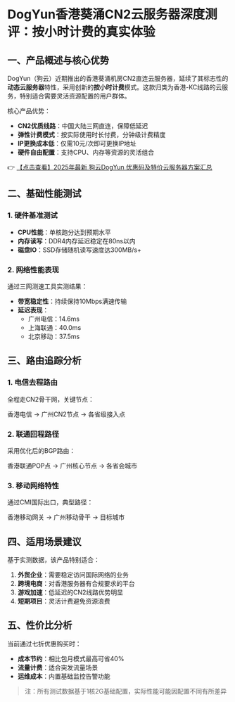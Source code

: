 # DogYun香港葵涌CN2云服务器深度测评：按小时计费的真实体验

## 一、产品概述与核心优势

DogYun（狗云）近期推出的香港葵涌机房CN2直连云服务器，延续了其标志性的**动态云服务器**特性，采用创新的**按小时计费**模式。这款归类为香港-KC线路的云服务，特别适合需要灵活资源配置的用户群体。

核心产品优势：
- **CN2优质线路**：中国大陆三网直连，保障低延迟
- **弹性计费模式**：按实际使用时长付费，分钟级计费精度
- **IP更换成本低**：仅需10元/次即可更换IP地址
- **硬件自由配置**：支持CPU、内存等资源的灵活组合

👉 [【点击查看】2025年最新 狗云DogYun 优惠码及特价云服务器方案汇总](https://bit.ly/DogYun)

## 二、基础性能测试

### 1. 硬件基准测试
- **CPU性能**：单核跑分达到预期水平
- **内存读写**：DDR4内存延迟稳定在80ns以内
- **磁盘IO**：SSD存储随机读写速度达300MB/s+

### 2. 网络性能表现
通过三网测速工具实测结果：
- **带宽稳定性**：持续保持10Mbps满速传输
- **延迟表现**：
  - 广州电信：14.6ms
  - 上海联通：40.0ms 
  - 北京移动：37.5ms

## 三、路由追踪分析

### 1. 电信去程路由
全程走CN2骨干网，关键节点：

香港电信 → 广州CN2节点 → 各省级接入点

### 2. 联通回程路径
采用优化后的BGP路由：

香港联通POP点 → 广州核心节点 → 各省会城市

### 3. 移动网络特性
通过CMI国际出口，典型路径：

香港移动网关 → 广州移动骨干 → 目标城市

## 四、适用场景建议

基于实测数据，该产品特别适合：
1. **外贸企业**：需要稳定访问国际网络的业务
2. **跨境电商**：对香港服务器有合规要求的平台
3. **游戏加速**：低延迟的CN2线路优势明显
4. **短期项目**：灵活计费避免资源浪费

## 五、性价比分析

当前通过七折优惠购买时：
- **成本节约**：相比包月模式最高可省40%
- **流量计费**：适合突发流量场景
- **运维成本**：内置基础监控告警功能

> 注：所有测试数据基于1核2G基础配置，实际性能可能因配置不同有所差异